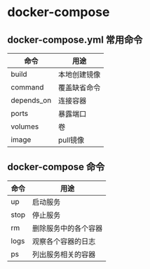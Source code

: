# docker-compose

## docker-compose.yml 常用命令

|       命令        |        用途        |
|    ---------     |      ----------    |
|    build         |   本地创建镜像       |
|    command       |   覆盖缺省命令       |
|    depends_on    |   连接容器          |
|    ports         |   暴露端口          |
|    volumes       |   卷               |
|    image         |   pull镜像         |


## docker-compose 命令

|       命令        |        用途        |
|    ---------     |      ----------    |
|    up            |   启动服务          |
|    stop          |   停止服务          |
|    rm            |   删除服务中的各个容器|
|    logs          |   观察各个容器的日志  |
|    ps            |   列出服务相关的容器  |